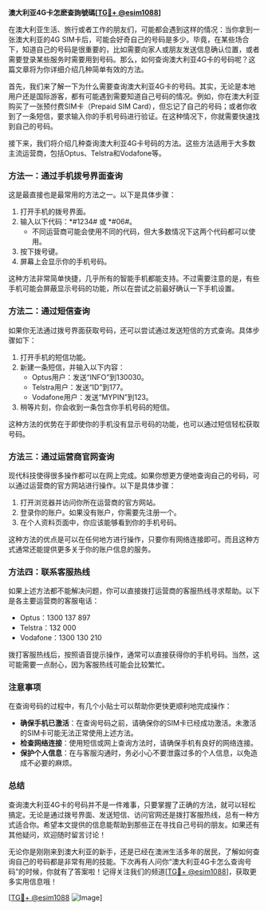 **澳大利亚4G卡怎麽查詢號碼[[TG💪+ @esim1088](https://t.me/s/esim1088)]**

在澳大利亚生活、旅行或者工作的朋友们，可能都会遇到这样的情况：当你拿到一张澳大利亚的4G SIM卡后，可能会好奇自己的号码是多少。毕竟，在某些场合下，知道自己的号码是很重要的，比如需要向家人或朋友发送信息确认位置，或者需要登录某些服务时需要用到号码。那么，如何查询澳大利亚4G卡的号码呢？这篇文章将为你详细介绍几种简单有效的方法。

首先，我们来了解一下为什么需要查询澳大利亚4G卡的号码。其实，无论是本地用户还是国际游客，都有可能遇到需要知道自己号码的情况。例如，你在澳大利亚购买了一张预付费SIM卡（Prepaid SIM Card），但忘记了自己的号码；或者你收到了一条短信，要求输入你的手机号码进行验证。在这种情况下，你就需要快速找到自己的号码。

接下来，我们将介绍几种查询澳大利亚4G卡号码的方法。这些方法适用于大多数主流运营商，包括Optus、Telstra和Vodafone等。

### 方法一：通过手机拨号界面查询

这是最直接也是最常用的方法之一。以下是具体步骤：

1. 打开手机的拨号界面。
2. 输入以下代码：*#1234# 或 *#06#。
   - 不同运营商可能会使用不同的代码，但大多数情况下这两个代码都可以使用。
3. 按下拨号键。
4. 屏幕上会显示你的手机号码。

这种方法非常简单快捷，几乎所有的智能手机都能支持。不过需要注意的是，有些手机可能会屏蔽显示号码的功能，所以在尝试之前最好确认一下手机设置。

### 方法二：通过短信查询

如果你无法通过拨号界面获取号码，还可以尝试通过发送短信的方式查询。具体步骤如下：

1. 打开手机的短信功能。
2. 新建一条短信，并输入以下内容：
   - Optus用户：发送“INFO”到130030。
   - Telstra用户：发送“ID”到177。
   - Vodafone用户：发送“MYPIN”到123。
3. 稍等片刻，你会收到一条包含你手机号码的短信。

这种方法的优势在于即使你的手机没有显示号码的功能，也可以通过短信轻松获取号码。

### 方法三：通过运营商官网查询

现代科技使得很多操作都可以在网上完成。如果你想更方便地查询自己的号码，可以通过运营商的官方网站进行操作。以下是具体步骤：

1. 打开浏览器并访问你所在运营商的官方网站。
2. 登录你的账户。如果没有账户，你需要先注册一个。
3. 在个人资料页面中，你应该能够看到你的手机号码。

这种方法的优点是可以在任何地方进行操作，只要你有网络连接即可。而且这种方式通常还能提供更多关于你的账户信息的服务。

### 方法四：联系客服热线

如果上述方法都不能解决问题，你可以直接拨打运营商的客服热线寻求帮助。以下是各主要运营商的客服电话：

- Optus：1300 137 897
- Telstra：132 000
- Vodafone：1300 130 210

拨打客服热线后，按照语音提示操作，通常可以直接获得你的手机号码。当然，这可能需要一点耐心，因为客服热线可能会比较繁忙。

### 注意事项

在查询号码的过程中，有几个小贴士可以帮助你更快更顺利地完成操作：

- **确保手机已激活**：在查询号码之前，请确保你的SIM卡已经成功激活。未激活的SIM卡可能无法正常使用上述方法。
- **检查网络连接**：使用短信或网上查询方法时，请确保手机有良好的网络连接。
- **保护个人信息**：在与客服沟通时，务必小心不要泄露过多的个人信息，以免造成不必要的麻烦。

### 总结

查询澳大利亚4G卡的号码并不是一件难事，只要掌握了正确的方法，就可以轻松搞定。无论是通过拨号界面、发送短信、访问官网还是拨打客服热线，总有一种方式适合你。希望本文提供的信息能帮助到那些正在寻找自己号码的朋友。如果还有其他疑问，欢迎随时留言讨论！

无论你是刚刚来到澳大利亚的新手，还是已经在澳洲生活多年的居民，了解如何查询自己的号码都是非常有用的技能。下次再有人问你“澳大利亚4G卡怎么查询号码”的时候，你就有了答案啦！记得关注我们的频道[[TG💪+ @esim1088](https://t.me/s/esim1088)]，获取更多实用信息哦！

[[TG💪+ @esim1088](https://t.me/s/esim1088) ![Image](https://i.postimg.cc/4NQfJmqS/Snipaste-2025-05-13-00-14-12.png)]